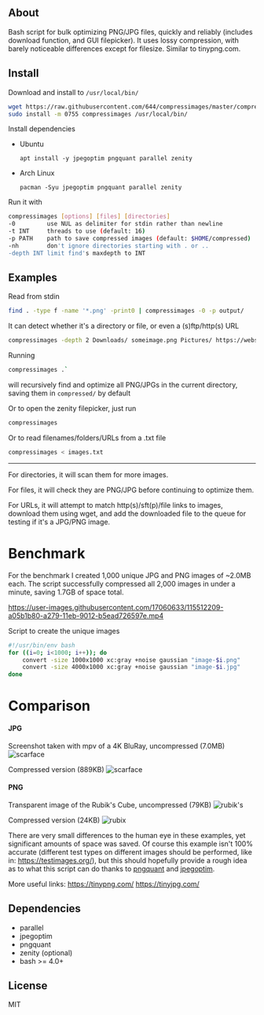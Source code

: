 ## About
Bash script for bulk optimizing PNG/JPG files, quickly and reliably (includes download function, and GUI filepicker). It uses lossy compression, with barely noticeable differences except for filesize. Similar to tinypng.com.

## Install
Download and install to `/usr/local/bin/`

```bash
wget https://raw.githubusercontent.com/644/compressimages/master/compressimages
sudo install -m 0755 compressimages /usr/local/bin/
```

Install dependencies

* Ubuntu
    
      apt install -y jpegoptim pngquant parallel zenity
    
* Arch Linux

      pacman -Syu jpegoptim pngquant parallel zenity

Run it with
```bash
compressimages [options] [files] [directories]
-0         use NUL as delimiter for stdin rather than newline
-t INT     threads to use (default: 16)
-p PATH    path to save compressed images (default: $HOME/compressed)
-nh        don't ignore directories starting with . or ..
-depth INT limit find's maxdepth to INT
```

## Examples
Read from stdin
```bash
find . -type f -name '*.png' -print0 | compressimages -0 -p output/
```

It can detect whether it's a directory or file, or even a (s)ftp/http(s) URL
```bash
compressimages -depth 2 Downloads/ someimage.png Pictures/ https://website.com/image.png
```

Running
```bash
compressimages .`
```
will recursively find and optimize all PNG/JPGs in the current directory, saving them in `compressed/` by default

Or to open the zenity filepicker, just run
```bash
compressimages
```

Or to read filenames/folders/URLs from a .txt file
```bash
compressimages < images.txt
```
---
For directories, it will scan them for more images.

For files, it will check they are PNG/JPG before continuing to optimize them.

For URLs, it will attempt to match http(s)/sft(p)/file links to images, download them using wget, and add the downloaded file to the queue for testing if it's a JPG/PNG image.

# Benchmark
For the benchmark I created 1,000 unique JPG and PNG images of ~2.0MB each. The script successfully compressed all 2,000 images in under a minute, saving 1.7GB of space total.

https://user-images.githubusercontent.com/17060633/115512209-a05b1b80-a279-11eb-9012-b5ead726597e.mp4

Script to create the unique images
```bash
#!/usr/bin/env bash
for ((i=0; i<1000; i++)); do
	convert -size 1000x1000 xc:gray +noise gaussian "image-$i.png"
	convert -size 4000x1000 xc:gray +noise gaussian "image-$i.jpg"
done
```

# Comparison
#### JPG
Screenshot taken with mpv of a 4K BluRay, uncompressed (7.0MB)
![scarface](https://user-images.githubusercontent.com/17060633/115523415-f3869b80-a284-11eb-8584-c344134fdacc.jpg)

Compressed version (889KB)
![scarface](https://user-images.githubusercontent.com/17060633/115523763-4ceeca80-a285-11eb-870b-c7b820a751dc.jpg)

#### PNG
Transparent image of the Rubik's Cube, uncompressed (79KB)
![rubik's](https://user-images.githubusercontent.com/17060633/115523866-6f80e380-a285-11eb-9138-1a45d7a95735.png)

Compressed version (24KB)
![rubix](https://user-images.githubusercontent.com/17060633/115524047-9c34fb00-a285-11eb-905c-c443bc6c0e93.png)

There are very small differences to the human eye in these examples, yet significant amounts of space was saved. Of course this example isn't 100% accurate (different test types on different images should be performed, like in: https://testimages.org/), but this should hopefully provide a rough idea as to what this script can do thanks to [pngquant](https://pngquant.org/) and [jpegoptim](https://github.com/tjko/jpegoptim).

More useful links:
https://tinypng.com/
https://tinyjpg.com/

## Dependencies
- parallel
- jpegoptim
- pngquant
- zenity (optional)
- bash >= 4.0+

## License
MIT
